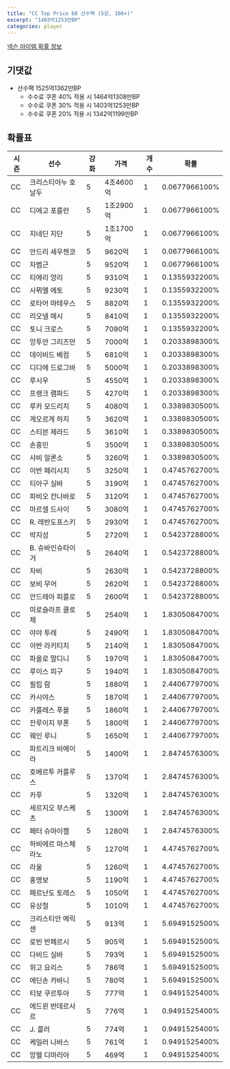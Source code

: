 ```yaml
---
title: "CC Top Price 60 선수팩 (5강, 106+)"
excerpt: "1403억1253만BP"
categories: player
---
```

[넥슨 아이템 확률 정보](http://iteminfo.nexon.com/probability/fco?sn=7551)

## 기댓값
- 선수팩 1525억1362만BP
  - 수수료 쿠폰 40% 적용 시 1464억1308만BP
  - 수수료 쿠폰 30% 적용 시 1403억1253만BP
  - 수수료 쿠폰 20% 적용 시 1342억1199만BP


## 확률표

|시즌|선수|강화|가격|개수|확률|
|---|---|---|---|---|---|
|CC|크리스티아누 호날두|5|4조4600억|1|0.0677966100%|
|CC|디에고 포를란|5|1조2900억|1|0.0677966100%|
|CC|지네딘 지단|5|1조1700억|1|0.0677966100%|
|CC|안드리 셰우첸코|5|9620억|1|0.0677966100%|
|CC|차범근|5|9520억|1|0.0677966100%|
|CC|티에리 앙리|5|9310억|1|0.1355932200%|
|CC|사뮈엘 에토|5|9230억|1|0.1355932200%|
|CC|로타어 마테우스|5|8820억|1|0.1355932200%|
|CC|리오넬 메시|5|8410억|1|0.1355932200%|
|CC|토니 크로스|5|7090억|1|0.1355932200%|
|CC|앙투안 그리즈만|5|7000억|1|0.2033898300%|
|CC|데이비드 베컴|5|6810억|1|0.2033898300%|
|CC|디디에 드로그바|5|5000억|1|0.2033898300%|
|CC|루시우|5|4550억|1|0.2033898300%|
|CC|프랭크 램파드|5|4270억|1|0.2033898300%|
|CC|루카 모드리치|5|4080억|1|0.3389830500%|
|CC|게오르게 하지|5|3620억|1|0.3389830500%|
|CC|스티븐 제라드|5|3610억|1|0.3389830500%|
|CC|손흥민|5|3500억|1|0.3389830500%|
|CC|샤비 알론소|5|3260억|1|0.3389830500%|
|CC|이반 페리시치|5|3250억|1|0.4745762700%|
|CC|티아구 실바|5|3190억|1|0.4745762700%|
|CC|파비오 칸나바로|5|3120억|1|0.4745762700%|
|CC|마르셀 드사이|5|3080억|1|0.4745762700%|
|CC|R. 레반도프스키|5|2930억|1|0.4745762700%|
|CC|박지성|5|2720억|1|0.5423728800%|
|CC|B. 슈바인슈타이거|5|2640억|1|0.5423728800%|
|CC|차비|5|2630억|1|0.5423728800%|
|CC|보비 무어|5|2620억|1|0.5423728800%|
|CC|안드레아 피를로|5|2600억|1|0.5423728800%|
|CC|미로슬라프 클로제|5|2540억|1|1.8305084700%|
|CC|야야 투레|5|2490억|1|1.8305084700%|
|CC|이반 라키티치|5|2140억|1|1.8305084700%|
|CC|파올로 말디니|5|1970억|1|1.8305084700%|
|CC|루이스 피구|5|1940억|1|1.8305084700%|
|CC|필립 람|5|1880억|1|2.4406779700%|
|CC|카시야스|5|1870억|1|2.4406779700%|
|CC|카를레스 푸욜|5|1860억|1|2.4406779700%|
|CC|잔루이지 부폰|5|1800억|1|2.4406779700%|
|CC|웨인 루니|5|1650억|1|2.4406779700%|
|CC|파트리크 비에이라|5|1400억|1|2.8474576300%|
|CC|호베르투 카를루스|5|1370억|1|2.8474576300%|
|CC|카푸|5|1320억|1|2.8474576300%|
|CC|세르지오 부스케츠|5|1300억|1|2.8474576300%|
|CC|페터 슈마이켈|5|1280억|1|2.8474576300%|
|CC|하비에르 마스체라노|5|1270억|1|4.4745762700%|
|CC|라울|5|1260억|1|4.4745762700%|
|CC|홍명보|5|1190억|1|4.4745762700%|
|CC|페르난도 토레스|5|1050억|1|4.4745762700%|
|CC|유상철|5|1010억|1|4.4745762700%|
|CC|크리스티안 에릭센|5|913억|1|5.6949152500%|
|CC|로빈 반페르시|5|905억|1|5.6949152500%|
|CC|다비드 실바|5|793억|1|5.6949152500%|
|CC|위고 요리스|5|786억|1|5.6949152500%|
|CC|에딘손 카바니|5|780억|1|5.6949152500%|
|CC|티보 쿠르투아|5|777억|1|0.9491525400%|
|CC|에드윈 반데르사르|5|776억|1|0.9491525400%|
|CC|J. 콜러|5|774억|1|0.9491525400%|
|CC|케일러 나바스|5|761억|1|0.9491525400%|
|CC|앙헬 디마리아|5|469억|1|0.9491525400%|
